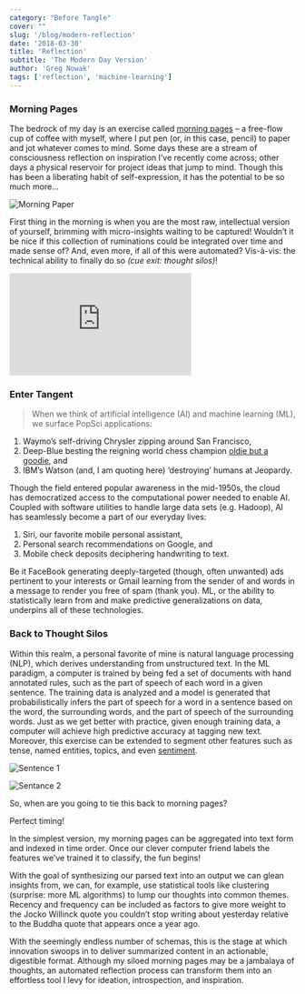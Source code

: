 ```yaml
---
category: "Before Tangle"
cover: ""
slug: '/blog/modern-reflection'
date: '2018-03-30'
title: 'Reflection'
subtitle: 'The Modern Day Version'
author: 'Greg Nowak'
tags: ['reflection', 'machine-learning']
---
```


### Morning Pages

The bedrock of my day is an exercise called [morning pages](https://tim.blog/2015/01/15/morning-pages/) – a free-flow cup of coffee with myself, where I put pen (or, in this case, pencil) to paper and jot whatever comes to mind. Some days these are a stream of consciousness reflection on inspiration I’ve recently come across; other days a physical reservoir for project ideas that jump to mind. Though this has been a liberating habit of self-expression, it has the potential to be so much more…

![Morning Paper](https://storage.googleapis.com/hex-blog-assets/morning-paper.png)

First thing in the morning is when you are the most raw, intellectual version of yourself, brimming with micro-insights waiting to be captured! Wouldn’t it be nice if this collection of ruminations could be integrated over time and made sense of? And, even more, if all of this were automated? Vis-à-vis: the technical ability to finally do so _(cue exit: thought silos)_!

<iframe src="https://player.vimeo.com/video/86912300?byline=0&portrait=0" width="320" height="180" frameborder="0" webkitallowfullscreen mozallowfullscreen allowfullscreen></iframe>

### Enter Tangent

> When we think of artificial intelligence (AI) and machine learning (ML), we surface PopSci applications:

1. Waymo’s self-driving Chrysler zipping around San Francisco,
2. Deep-Blue besting the reigning world chess champion [oldie but a goodie](http://www.espn.com/video/clip?id=11694550), and
3. IBM’s Watson (and, I am quoting here) ‘destroying’ humans at Jeopardy.

Though the field entered popular awareness in the mid-1950s, the cloud has democratized access to the computational power needed to enable AI. Coupled with software utilities to handle large data sets (e.g. Hadoop), AI has seamlessly become a part of our everyday lives:

1. Siri, our favorite mobile personal assistant,
2. Personal search recommendations on Google, and
3. Mobile check deposits deciphering handwriting to text.

Be it FaceBook generating deeply-targeted (though, often unwanted) ads pertinent to your interests or Gmail learning from the sender of and words in a message to render you free of spam (thank you). ML, or the ability to statistically learn from and make predictive generalizations on data, underpins all of these technologies.

### Back to Thought Silos

Within this realm, a personal favorite of mine is natural language processing (NLP), which derives understanding from unstructured text. In the ML paradigm, a computer is trained by being fed a set of documents with hand annotated rules, such as the part of speech of each word in a given sentence. The training data is analyzed and a model is generated that probabilistically infers the part of speech for a word in a sentence based on the word, the surrounding words, and the part of speech of the surrounding words. Just as we get better with practice, given enough training data, a computer will achieve high predictive accuracy at tagging new text. Moreover, this exercise can be extended to segment other features such as tense, named entities, topics, and even [sentiment](https://en.wikipedia.org/wiki/Sentiment_analysis).

![Sentence 1](https://storage.googleapis.com/hex-blog-assets/syntax-1.png)

![Sentance 2](https://storage.googleapis.com/hex-blog-assets/syntax-2.png)

So, when are you going to tie this back to morning pages?

Perfect timing!

In the simplest version, my morning pages can be aggregated into text form and indexed in time order. Once our clever computer friend labels the features we’ve trained it to classify, the fun begins!

With the goal of synthesizing our parsed text into an output we can glean insights from, we can, for example, use statistical tools like clustering (surprise: more ML algorithms) to lump our thoughts into common themes. Recency and frequency can be included as factors to give more weight to the Jocko Willinck quote you couldn’t stop writing about yesterday relative to the Buddha quote that appears once a year ago.

With the seemingly endless number of schemas, this is the stage at which innovation swoops in to deliver summarized content in an actionable, digestible format. Although my siloed morning pages may be a jambalaya of thoughts, an automated reflection process can transform them into an effortless tool I levy for ideation, introspection, and inspiration.

